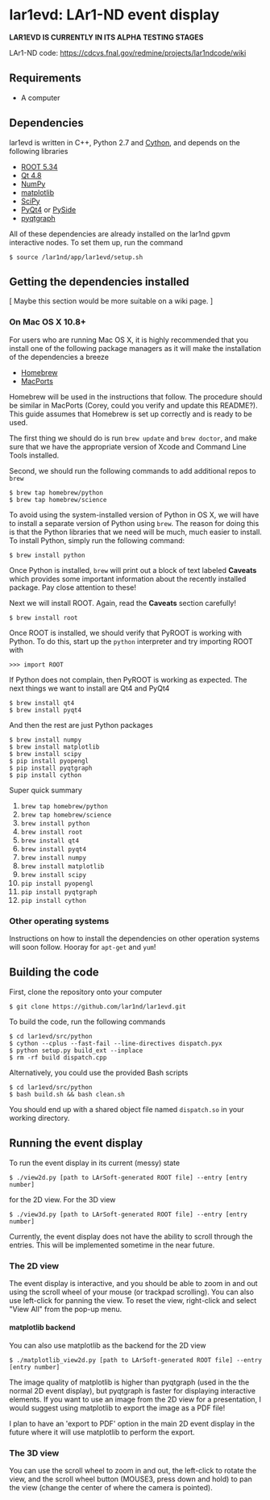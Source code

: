 lar1evd: LAr1-ND event display
==============================

**LAR1EVD IS CURRENTLY IN ITS ALPHA TESTING STAGES**

LAr1-ND code: https://cdcvs.fnal.gov/redmine/projects/lar1ndcode/wiki

Requirements
------------

- A computer

Dependencies
------------

lar1evd is written in C++, Python 2.7 and [Cython][cython], and depends
on the following libraries

- [ROOT 5.34][root]
- [Qt 4.8][qt]
- [NumPy][numpy]
- [matplotlib][matplotlib]
- [SciPy][scipy]
- [PyQt4][pyqt] or [PySide][pyside]
- [pyqtgraph][pyqtgraph]

All of these dependencies are already installed on the lar1nd gpvm
interactive nodes. To set them up, run the command

    $ source /lar1nd/app/lar1evd/setup.sh

Getting the dependencies installed
----------------------------------

[ Maybe this section would be more suitable on a wiki page. ]

### On Mac OS X 10.8+

For users who are running Mac OS X, it is highly recommended that you
install one of the following package managers as it will make the
installation of the dependencies a breeze

- [Homebrew][homebrew]
- [MacPorts][macports]

Homebrew will be used in the instructions that follow. The procedure
should be similar in MacPorts (Corey, could you verify and update this
README?). This guide assumes that Homebrew is set up correctly and is
ready to be used.

The first thing we should do is run `brew update` and `brew doctor`, and
make sure that we have the appropriate version of Xcode and Command Line
Tools installed.

Second, we should run the following commands to add additional repos to
`brew`

    $ brew tap homebrew/python
    $ brew tap homebrew/science

To avoid using the system-installed version of Python in OS X, we will
have to install a separate version of Python using `brew`. The reason
for doing this is that the Python libraries that we need will be much,
much easier to install. To install Python, simply run the following
command:

    $ brew install python

Once Python is installed, `brew` will print out a block of text labeled
**Caveats** which provides some important information about the recently
installed package. Pay close attention to these!

Next we will install ROOT. Again, read the **Caveats** section
carefully!

    $ brew install root

Once ROOT is installed, we should verify that PyROOT is working with
Python. To do this, start up the `python` interpreter and try importing
ROOT with

    >>> import ROOT

If Python does not complain, then PyROOT is working as expected. The
next things we want to install are Qt4 and PyQt4

    $ brew install qt4
    $ brew install pyqt4

And then the rest are just Python packages

    $ brew install numpy
    $ brew install matplotlib
    $ brew install scipy
    $ pip install pyopengl
    $ pip install pyqtgraph
    $ pip install cython

Super quick summary

1. `brew tap homebrew/python`
2. `brew tap homebrew/science`
3. `brew install python`
4. `brew install root`
5. `brew install qt4`
6. `brew install pyqt4`
7. `brew install numpy`
8. `brew install matplotlib`
9. `brew install scipy`
10. `pip install pyopengl`
11. `pip install pyqtgraph`
12. `pip install cython`

### Other operating systems

Instructions on how to install the dependencies on other operation
systems will soon follow. Hooray for `apt-get` and `yum`!

Building the code
-----------------

First, clone the repository onto your computer

    $ git clone https://github.com/lar1nd/lar1evd.git

To build the code, run the following commands

    $ cd lar1evd/src/python
    $ cython --cplus --fast-fail --line-directives dispatch.pyx
    $ python setup.py build_ext --inplace
    $ rm -rf build dispatch.cpp

Alternatively, you could use the provided Bash scripts

    $ cd lar1evd/src/python
    $ bash build.sh && bash clean.sh

You should end up with a shared object file named `dispatch.so` in your
working directory.

Running the event display
-------------------------

To run the event display in its current (messy) state

    $ ./view2d.py [path to LArSoft-generated ROOT file] --entry [entry number]

for the 2D view. For the 3D view

    $ ./view3d.py [path to LArSoft-generated ROOT file] --entry [entry number]

Currently, the event display does not have the ability to scroll through
the entries. This will be implemented sometime in the near future.

### The 2D view

The event display is interactive, and you should be able to zoom in and
out using the scroll wheel of your mouse (or trackpad scrolling). You
can also use left-click for panning the view. To reset the view,
right-click and select "View All" from the pop-up menu.

#### matplotlib backend

You can also use matplotlib as the backend for the 2D view

    $ ./matplotlib_view2d.py [path to LArSoft-generated ROOT file] --entry [entry number]

The image quality of matplotlib is higher than pyqtgraph (used in the
the normal 2D event display), but pyqtgraph is faster for displaying
interactive elements. If you want to use an image from the 2D view for
a presentation, I would suggest using matplotlib to export the image
as a PDF file!

I plan to have an 'export to PDF' option in the main 2D event display
in the future where it will use matplotlib to perform the export.

### The 3D view

You can use the scroll wheel to zoom in and out, the left-click to
rotate the view, and the scroll wheel button (MOUSE3, press down and
hold) to pan the view (change the center of where the camera is
pointed).


[root]:http://root.cern.ch
[qt]:https://qt-project.org
[numpy]:http://numpy.org
[matplotlib]:http://matplotlib.org
[scipy]:http://scipy.org
[pyqt]:http://riverbankcomputing.com/software/pyqt
[pyside]:http://qt-project.org/wiki/PySide
[pyqtgraph]:http://pyqtgraph.org
[cython]:http://cython.org
[homebrew]:http://brew.sh
[macports]:https://macports.org
